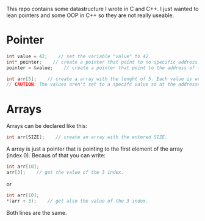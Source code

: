 This repo contains some datastructure I wrote in C and C++.
I just wanted to lean pointers and some OOP in C++  so they are not really useable.

# Pointer 

``` c
int value = 42;    // set the variable "value" to 42.
int* pointer;    // create a pointer that point to no specific address.
pointer = &value;    // create a pointer that point to the address of the variable "value".
```

``` c
int arr[5];    // create a array with the lenght of 5. Each value is written after another in memory.
// CAUTION: The values aren't set to a specifc value so at the addresses are old memory values saved!
```

# Arrays

Arrays can be declared like this:

``` c
int arr[SIZE];    // create an array with the entered SIZE.
```

A array is just a pointer that is pointing to the first element of the array (index 0).
Becaus of that you can write:

``` c
int arr[10];
arr[3];    // get the value of the 3 index.
```

or

``` c
int arr[10];
*(arr + 3);    // get also the value of the 3 index.
```

Both lines are the same.
